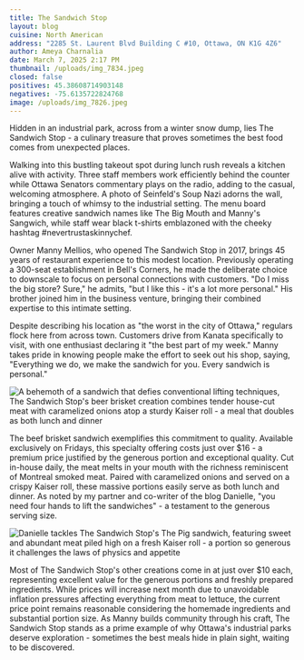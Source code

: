 ```yaml
---
title: The Sandwich Stop
layout: blog
cuisine: North American
address: "2285 St. Laurent Blvd Building C #10, Ottawa, ON K1G 4Z6"
author: Ameya Charnalia
date: March 7, 2025 2:17 PM
thumbnail: /uploads/img_7834.jpeg
closed: false
positives: 45.38608714903148
negatives: -75.6135722824768
image: /uploads/img_7826.jpeg
---
```

Hidden in an industrial park, across from a winter snow dump, lies The Sandwich Stop - a culinary treasure that proves sometimes the best food comes from unexpected places.

Walking into this bustling takeout spot during lunch rush reveals a kitchen alive with activity. Three staff members work efficiently behind the counter while Ottawa Senators commentary plays on the radio, adding to the casual, welcoming atmosphere. A photo of Seinfeld's Soup Nazi adorns the wall, bringing a touch of whimsy to the industrial setting. The menu board features creative sandwich names like The Big Mouth and Manny's Sangwich, while staff wear black t-shirts emblazoned with the cheeky hashtag #nevertrustaskinnychef.

Owner Manny Mellios, who opened The Sandwich Stop in 2017, brings 45 years of restaurant experience to this modest location. Previously operating a 300-seat establishment in Bell's Corners, he made the deliberate choice to downscale to focus on personal connections with customers. "Do I miss the big store? Sure," he admits, "but I like this - it's a lot more personal." His brother joined him in the business venture, bringing their combined expertise to this intimate setting.

Despite describing his location as "the worst in the city of Ottawa," regulars flock here from across town. Customers drive from Kanata specifically to visit, with one enthusiast declaring it "the best part of my week." Manny takes pride in knowing people make the effort to seek out his shop, saying, "Everything we do, we make the sandwich for you. Every sandwich is personal."

![A behemoth of a sandwich that defies conventional lifting techniques, The Sandwich Stop's beer brisket creation combines tender house-cut meat with caramelized onions atop a sturdy Kaiser roll - a meal that doubles as both lunch and dinner](/uploads/img_7833.jpeg "The Sandwich Stop beef brisket sandwich")

The beef brisket sandwich exemplifies this commitment to quality. Available exclusively on Fridays, this specialty offering costs just over $16 - a premium price justified by the generous portion and exceptional quality. Cut in-house daily, the meat melts in your mouth with the richness reminiscent of Montreal smoked meat. Paired with caramelized onions and served on a crispy Kaiser roll, these massive portions easily serve as both lunch and dinner. As noted by my partner and co-writer of the blog Danielle, "you need four hands to lift the sandwiches" - a testament to the generous serving size.

![Danielle tackles The Sandwich Stop's The Pig sandwich, featuring sweet and abundant meat piled high on a fresh Kaiser roll - a portion so generous it challenges the laws of physics and appetite](/uploads/img_7834.jpeg "The Sandwich Stop The Pig ")

Most of The Sandwich Stop's other creations come in at just over $10 each, representing excellent value for the generous portions and freshly prepared ingredients. While prices will increase next month due to unavoidable inflation pressures affecting everything from meat to lettuce, the current price point remains reasonable considering the homemade ingredients and substantial portion size. As Manny builds community through his craft, The Sandwich Stop stands as a prime example of why Ottawa's industrial parks deserve exploration - sometimes the best meals hide in plain sight, waiting to be discovered.